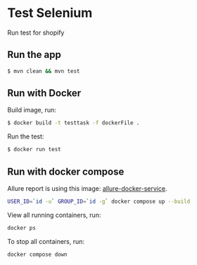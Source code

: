 # Test Selenium

Run test for shopify

## Run the app

```bash
$ mvn clean && mvn test
```

## Run with Docker

Build image, run:

```bash
$ docker build -t testtask -f dockerFile .
```

Run the test:
```bash
$ docker run test
```

## Run with docker compose
Allure report is using this image: [allure-docker-service](https://hub.docker.com/r/frankescobar/allure-docker-service).
```bash
USER_ID=`id -u` GROUP_ID=`id -g` docker compose up --build
```
View all running containers, run:
```bash
docker ps
```

To stop all containers, run:
```bash
docker compose down
```
